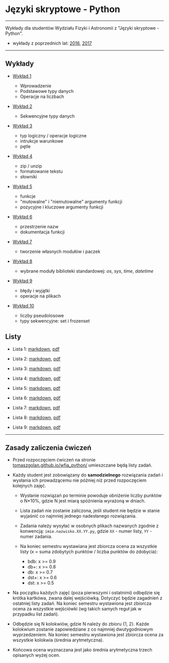 # Języki skryptowe - Python

---

Wykłady dla studentów Wydziału Fizyki i Astronomii z "Języki skryptowe - Python".

* wykłady z poprzednich lat: [2016](https://tomaszgolan.github.io/js-python/), [2017](https://github.com/TomaszGolan/js-python)

---

## Wykłady

*  [Wykład 1](https://tomaszgolan.github.io/wfia_python/html/python_w01.html)

    * Wprowadzenie
    * Podstawowe typy danych
    * Operacje na liczbach
    
*  [Wykład 2](https://tomaszgolan.github.io/wfia_python/html/python_w02.html)

    * Sekwencyjne typy danych
        
*  [Wykład 3](https://tomaszgolan.github.io/wfia_python/html/python_w03.html)

    * typ logiczny / operacje logiczne
    * intrukcje warunkowe
    * pętle

*  [Wykład 4](https://tomaszgolan.github.io/wfia_python/html/python_w04.html)

    * zip / unzip
    * formatowanie tekstu
    * słowniki

*  [Wykład 5](https://tomaszgolan.github.io/wfia_python/html/python_w05.html)

    * funkcje
    * "mutowalne" i "niemutowalne" argumenty funkcji
    * pozycyjne i kluczowe argumenty funkcji
  
*  [Wykład 6](https://tomaszgolan.github.io/wfia_python/html/python_w06.html)

    * przestrzenie nazw
    * dokumentacja funkcji

*  [Wykład 7](https://tomaszgolan.github.io/wfia_python/html/python_w07.html)

    * tworzenie własnych modułów i paczek

*  [Wykład 8](https://tomaszgolan.github.io/wfia_python/html/python_w08.html)

    * wybrane moduły biblioteki standardowej: *os*, *sys*, *time*, *datetime*

*  [Wykład 9](https://tomaszgolan.github.io/wfia_python/html/python_w09.html)

    * błędy i wyjątki
    * operacje na plikach

*  [Wykład 10](https://tomaszgolan.github.io/wfia_python/html/python_w10.html)

    * liczby pseudolosowe
    * typy sekwencyjne: set i frozenset

## Listy

* Lista 1: [markdown](listy/lista_01.md), [pdf](listy/lista_01.pdf)

* Lista 2: [markdown](listy/lista_02.md), [pdf](listy/lista_02.pdf)

* Lista 3: [markdown](listy/lista_03.md), [pdf](listy/lista_03.pdf)

* Lista 4: [markdown](listy/lista_04.md), [pdf](listy/lista_04.pdf)

* Lista 5: [markdown](listy/lista_05.md), [pdf](listy/lista_05.pdf)

* Lista 6: [markdown](listy/lista_06.md), [pdf](listy/lista_06.pdf)

* Lista 7: [markdown](listy/lista_07.md), [pdf](listy/lista_07.pdf)

* Lista 8: [markdown](listy/lista_08.md), [pdf](listy/lista_08.pdf)

* Lista 9: [markdown](listy/lista_09.md), [pdf](listy/lista_09.pdf)

---

## Zasady zaliczenia ćwiczeń

* Przed rozpoczęciem ćwiczeń na stronie [tomaszgolan.github.io/wfia_python/](https://tomaszgolan.github.io/wfia_python/) umieszczane będą listy zadań.

* Każdy student jest zobowiązany do **samodzielnego** rozwiązania zadań i wysłania ich prowadzącemu nie później niż przed rozpoczęciem kolejnych zajęć.

    * Wysłanie rozwiązań po terminie powoduje obniżenie liczby punktów o N*10%, gdzie N jest miarą spóźnienia wyrażoną w dniach.
    * Lista zadań nie zostanie zaliczona, jeśli student nie będzie w stanie wyjaśnić co najmniej jednego nadesłanego rozwiązania.
    * Zadania należy wysyłać w osobnych plikach nazwanych zgodnie z konwencją: `imie.nazwisko.XX.YY.py`, gdzie `XX` - numer listy, `YY` - numer zadania.
    * Na koniec semestru wystawiana jest zbiorcza ocena za wszystkie listy (x = suma zdobytych punktów / liczba punktów do zdobycia):

        *  bdb: x >= 0.9
        *  db+: x >= 0.8
        *   db: x >= 0.7
        * dst+: x >= 0.6
        *  dst: x >= 0.5

* Na początku każdych zajęć (poza pierwszymi i ostatnimi) odbędzie się krótka kartkówa, zwana dalej wejściówką. Dotyczyć będzie zagadnień z ostatniej listy zadań. Na koniec semestru wystawiona jest zbiorcza ocena za wszystkie wejściówki (wg takich samych reguł jak w przypadku list zadań).

* Odbędzie się N kolokwiów, gdzie N należy do zbioru {1, 2}. Każde kolokwium zostanie zapowiedziane z co najmniej dwutygodniowym wyprzedzeniem. Na koniec semestru wystawiona jest zbiorcza ocena za wszystkie kolokwia (średnia arytmetyczna).

* Końcowa ocena wyznaczana jest jako średnia arytmetyczna trzech opisanych wyżej ocen.
